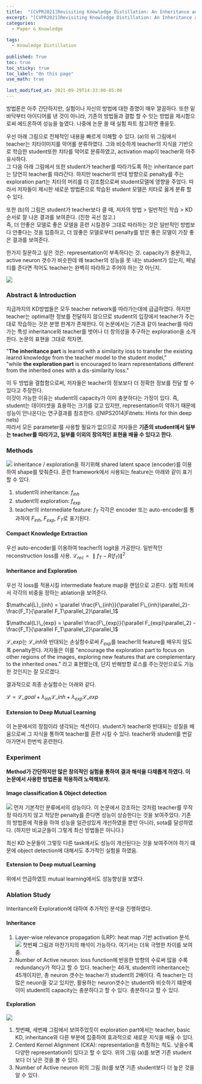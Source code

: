 ```yaml
---
title:  "[CVPR2021]Revisiting Knowledge Distillation: An Inheritance and Exploration Framework"
excerpt: "[CVPR2021]Revisiting Knowledge Distillation: An Inheritance and Exploration Framework"
categories:
  - Paper & Knowledge
  
tags:
  - Knowledge Distillation
 
published: True
toc: true
toc_sticky: true
toc_label: "On this page"
use_math: true
    
last_modified_at: 2021-09-29T14:33:00-05:00
---
```

방법론은 아주 간단하지만, 실험이나 자신의 방법에 대한 증명이 매우 깔끔하다. 또한 밑바닥부터 아이디어를 낸 것이 아니라, 기존의 방법들과 결합 할 수 잇는
방법을 제시함으로써 에드온하여 성능을 높였다. 나중에 논문 쓸 때 실험 파트 참고하면 좋을듯.

우선 아래 그림으로 전체적인 내용을 빠르게 이해할 수 있다. (a)의 위 그림에서 teacher는 치타이미지를 악어롤 분류하였다. 그와 비슷하게 teacher의 지식을 기반으로 학습한 student또한
치타를 악어로 분류하였고, activation map이 teacher와 아주 유사하다.\
그 다음 아래 그림에서 또한 student가 teacher를 따라가도록 하는 inheritance part는 당연히 teacher를 따라간다. 하지만 teacher의 반대 방향으로 penalty를 주는 exploration part는
치타의 머리를 더 강조함으로써 student모델에 영향을 주었다. 따라서 저자들이 제시한 새로운 방법론으로 학습된 student 모델은 치타로 옳게 분류 할 수 있다. 

또한 (b)의 그림은 student가 teacher보다 클 때, 저자의 방법 > 일반적인 학습 > KD순서로 잘 나온 결과를 보여준다. (진한 곡선 참고.)\
즉, 더 안좋은 모델로 좋은 모델을 훈련 시킬경우 그대로 따라하는 것은 일반적인 방법보다 안좋다는 것을 입증하고, 더 않좋은 모델로부터 penalty를 받은 좋은 모델이 가장 좋은 결과를 보여준다.

한가지 질문하고 싶은 것은: representation이 부족하다는 것. capacity가 충분하고, active neuron 갯수가 비슷한데 왜 teacher의 성능을 못 내는 student가 있는지, 페널티를 준다면
적어도 teacher는 완벽히 따라하고 주어야 하는 것 아닌지.

![](/assets/images/2021-09-29-Inheritance&Exploration_KD/1.PNG)
### Abstract & Introduction
지금까지의 KD방법들은 모두 teacher network를 따라가는데에 급급하였다. 하지만 teacher는 optimal한 정보를 전달하지 않으므로 student의 입장에서
teacher가 주는 대로 학습하는 것은 분명 한계가 존재한다. 이 논문에서는 기존과 같이 teacher를 따라가는 특성 inheritance와 teacher를 벗어나 더 창의성을 추구하는 
exploration을 소개한다. 논문의 표현을 그대로 적자면,

"**The inheritance part** is learnd with a similarity loss to transfer the existing learnd knowledge from the teacher model to the student model," \
"while **the exploration part** is encouraged to learn representations different from the inherited ones with a dis-similarity loss."

이 두 방법을 결합함으로써, 저자들은 teacher의 정보보다 더 정확한 정보를 전달 할 수 있다고 주장한다. \
이것이 가능한 이유는 student의 capacity가 이미 충분하다는 가정이 있다. 즉, student는 데이터셋을 효용하는 크기를 갖고 있지만, representation이 약하기 때문에 성능이 
안나온다는 연구결과를 참조한다. ([NIPS2014]Fitnets: Hints for thin deep nets) \
따라서 모든 parameter를 사용할 필요가 없으므로 저자들은 **기존의 student에서 일부는 teacher를 따라가고, 일부를 이외의 창의적인 표현을 배울 수 있다고 한다.**

### Methods
![](/assets/images/2021-09-29-Inheritance&Exploration_KD/2.PNG)
inheritance / exploration을 하기위해 shared latent space (encoder)를 이용하여 shape를 맞춰준다. 
훈련 framework에서 사용되는 feature는 아래와 같이 표기 할 수 있다. 
1. student의 inheritance: $f_{inh}$
2. student의 exploration: $f_{exp}$
3. teacher의 intermediate feature: $f_T$
각각은 encoder 또는 auto-encoder를 통과하여 $F_{inh}$, $F_{exp}$, $F_T$로 표기된다.
 
#### Compact Knowledge Extraction
우선 auto-encoder를 이용하여 teacher의 logit을 가공한다. 일반적인 reconstruction loss를 사용.
$\mathcal{L}_{rec} = \parallel f_T - R(f_T)\parallel^2$

#### Inheritance and Exploration
우선 각 loss를 적용시킬 intermediate feature map을 랜덤으로 고른다. 실험 파트에서 각각의 비중을 정하는 ablation을 보여준다. 

$\mathcal{L}_{inh} = \parallel \frac{F\_{inh}}{\parallel F\_{inh}\parallel_2}-\frac{F_T}{\parallel F_T\parallel_2}\parallel_1$

$\mathcal{L}\_{exp} = \parallel \frac{F\_{exp}}{\parallel F_{exp}\parallel_2} - \frac{F_T}{\parallel F_T\parallel_2}\parallel_1$

$\mathcal{L}\_{exp}$는 $\mathcal{L}\_{inh}$와 반대되는 손실함수로써 $F_{exp}$를 teacher의 feature를 배우지 않도록 penalty한다. 저자들은 이를 
"encourage the exploration part to focus on other regions of the images, exploring new features that are complementary to the inherited ones."
라고 표현했는데, 단지 반해방향 로스를 주는것만으로도 가능한 것인지는 잘 모르겠다. 

결과적으로 최종 손실함수는 아래와 같다.

$\mathcal{L} = \mathcal{L}\_{goal} + \lambda_{inh}\mathcal{L}\_{inh} + \lambda_{exp}\mathcal{L}\_{exp}$

#### Extension to Deep Mutual Learning
이 논문에서의 장점이라 생각되는 섹션이다. student가 teacher와 반대되는 성질을 배움으로써 그 지식을 통하여 teacher를 훈련 시킬 수 있다. teacher와 student를 번갈아가면서 한번씩 훈련한다. 

### Experiment 
**Method가 간단하지만 많은 창의적인 실험을 통하여 결과 해석을 다채롭게 하였다. 이 논문에서 사용한 방법론을 적용하려 노력해보자.**


#### Image classification & Object detection
![](/assets/images/2021-09-29-Inheritance&Exploration_KD/3.PNG)
먼저 기본적인 분류에서의 성능이다. 이 논문에서 강조하는 것처럼 teacher를 무작정 따라가지 않고 적당한 penalty를 준다면 성능이 상승한다는 것을 보여주었다. 기존의 방법론에 적용을 하여 
성능을 일관성있게 개선하였을 뿐만 아니라, sota를 달성하였다. (하지만 비교군들이 그렇게 최신 방법들은 아니다.)

최신 KD 논문들이 그렇듯 다른 task에서도 성능이 개선된다는 것을 보여주어야 하기 떄문에 object detection에 대해서도 추가적인 실험을 하였음. 

#### Extension to Deep mutual Learning
위에서 언급하였듯 mutual learning에서도 성능향상을 보였다. 


### Ablation Study
Interitance와 Exploration에 대하여 추가적인 분석을 진행하였다.

#### Inheritance
1. Layer-wise relevance propagation (LRP):  heat map 기반 activation 분석.
![](/assets/images/2021-09-29-Inheritance&Exploration_KD/4.PNG)
첫번째 그림과 마찬가지의 해석이 가능하다. 여기서는 더욱 극명한 차이를 보여줌.
2. Number of Active neuron: loss function에 반응한 방향의 수로써 많을 수록 redundancy가 적다고 할 수 있다.
teacher는 46개, student의 inheritance는 45개이지만, 총 neuron 갯수는 teacher가 student의 2배이다. 즉 teacher는 더 많은 neuon을 갖고 있지만, 활용하는 neuron갯수는 
student와 비슷하기 떄문에 이미 student의 capacity는 충분하다고 할 수 있다. 충분하다고 할 수 있다. 

#### Exploration
![](/assets/images/2021-09-29-Inheritance&Exploration_KD/5.PNG)
1. 첫번째, 세번째 그림에서 보여주었듯이 exploration part에서는 teacher, basic KD, inheritance와 다른 부분에 집중하여 효과적으로 새로운 지식을 배울 수 있다.
2. Centerd Kernel Alignment (CKA): representation을 측정하는 척도. 낮을수록 다양한 representation이 있다고 할 수 있다.
위의 그림 (a)를 보면 기존 student보다 더 낮은 것을 볼 수 있다. 
3. Number of Active neuron
위의 그림 (b)를 보면 기존 student보다 더 높은 것을 알 수 있다.










